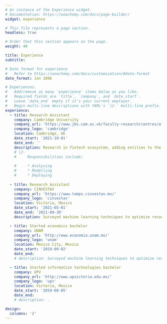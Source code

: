 ```yaml
---
# An instance of the Experience widget.
# Documentation: https://wowchemy.com/docs/page-builder/
widget: experience

# This file represents a page section.
headless: true

# Order that this section appears on the page.
weight: 40

title: Experience
subtitle:

# Date format for experience
#   Refer to https://wowchemy.com/docs/customization/#date-format
date_format: Jan 2006

# Experiences.
#   Add/remove as many `experience` items below as you like.
#   Required fields are `title`, `company`, and `date_start`.
#   Leave `date_end` empty if it's your current employer.
#   Begin multi-line descriptions with YAML's `|2-` multi-line prefix.
experience:
  - title: Research Assistant
    company: Cambridge University
    company_url: 'https://www.jbs.cam.ac.uk/faculty-research/centres/alternative-finance/'
    company_logo: 'cambridge'
    location: Cambridge, UK
    date_start: '2021-10-01'
    date_end: ''
    description: Research in Fintech ecosystem, adding entities to the fintech atlas.
    # |2-
    #     Responsibilities include:
        
    #     * Analysing
    #     * Modelling
    #     * Deploying
        
  - title: Research Assistant
    company: CINVESTAV
    company_url: 'https://www.tamps.cinvestav.mx/'
    company_logo: 'cinvestav'
    location: Victoria, Mexico
    date_start: '2021-05-01'
    date_end: '2021-09-30'
    description: Surveyed machine learning techniques to optimize resource allocation in 5G wireless networks.

  - title: Started economics bachelor
    company: UNAM
    company_url: 'http://www.economia.unam.mx/'
    company_logo: 'unam'
    location: Mexico City, Mexico
    date_start: '2019-09-02'
    date_end: 
    # description: Surveyed machine learning techniques to optimize resource allocation in 5G wireless networks.

  - title: Started information technologies bachelor
    company: UPV
    company_url: 'http://www.upvictoria.edu.mx/'
    company_logo: 'upv'
    location: Victoria, Mexico
    date_start: '2019-08-05'
    date_end: 
    # description: .

design:
  columns: '2'
---
```

